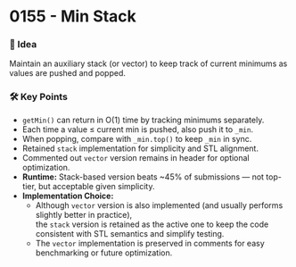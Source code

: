 # 0155 - Min Stack

### 🧠 Idea  
Maintain an auxiliary stack (or vector) to keep track of current minimums as values are pushed and popped.

### 🛠️ Key Points  
- `getMin()` can return in O(1) time by tracking minimums separately.
- Each time a value ≤ current min is pushed, also push it to `_min`.
- When popping, compare with `_min.top()` to keep `_min` in sync.
- Retained `stack` implementation for simplicity and STL alignment.
- Commented out `vector` version remains in header for optional optimization.
- **Runtime:** Stack-based version beats ~45% of submissions — not top-tier, but acceptable given simplicity.
- **Implementation Choice:**  
  - Although `vector` version is also implemented (and usually performs slightly better in practice),  
    the `stack` version is retained as the active one to keep the code consistent with STL semantics and simplify testing.  
  - The `vector` implementation is preserved in comments for easy benchmarking or future optimization.